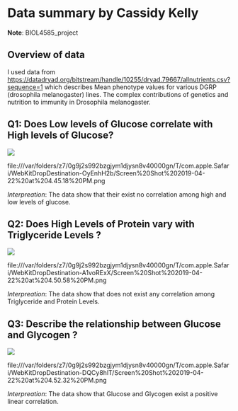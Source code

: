 # Data summary by Cassidy Kelly

**Note**: BIOL4585_project

## Overview of data
I used data from https://datadryad.org/bitstream/handle/10255/dryad.79667/allnutrients.csv?sequence=1
 which describes Mean phenotype values for various DGRP (drosophila melanogaster) lines. The complex contributions of genetics and nutrition to immunity in Drosophila melanogaster.

## Q1: Does Low levels of Glucose correlate with High levels of Glucose?

![](graph.1.png)

file:///var/folders/z7/0g9j2s992bzgjym1djysn8v40000gn/T/com.apple.Safari/WebKitDropDestination-OyEnhH2b/Screen%20Shot%202019-04-22%20at%204.45.18%20PM.png

*Interpreation*: The data show that their exist no correlation among high and low levels of glucose.

## Q2: Does High Levels of Protein vary with Triglyceride Levels ?

![](graph.2.png)

file:///var/folders/z7/0g9j2s992bzgjym1djysn8v40000gn/T/com.apple.Safari/WebKitDropDestination-A1voRExX/Screen%20Shot%202019-04-22%20at%204.50.58%20PM.png

*Interpreation*: The data show that does not exist any correlation among Triglyceride and Protein Levels.

## Q3: Describe the relationship between Glucose and Glycogen ?

![](graph.3.png)

file:///var/folders/z7/0g9j2s992bzgjym1djysn8v40000gn/T/com.apple.Safari/WebKitDropDestination-DQCy8hlT/Screen%20Shot%202019-04-22%20at%204.52.32%20PM.png

*Interpreation*: The data show that Glucose and Glycogen exist a positive linear correlation.
